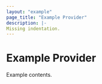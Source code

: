 ```yaml
---
layout: "example"
page_title: "Example Provider"
description: |-
Missing indentation.
---
```


# Example Provider

Example contents.
